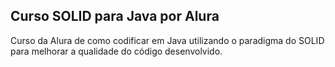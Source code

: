 ## Curso SOLID para Java por Alura


Curso da Alura de como codificar em Java utilizando o paradigma do SOLID para melhorar a qualidade do código desenvolvido.
